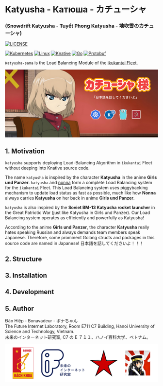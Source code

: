 # Katyusha - Катюша - カチューシャ

### (Snowdrift Katyusha - Tuyết Phong Katyusha - 地吹雪のカチューシャ)

<!-- [![release](https://img.shields.io/badge/katyusha--v0.1-log?style=flat&label=release&color=bisque)]() -->
[![LICENSE](https://img.shields.io/badge/license-Apache%202.0-blue.svg)](https://www.apache.org/licenses/LICENSE-2.0)

[![Kubernetes](https://img.shields.io/badge/kubernetes-%23326ce5.svg?style=for-the-badge&logo=kubernetes&logoColor=white&link=https%3A%2F%2Fkubernetes.io)](https://kubernetes.io/)
[![Linux](https://img.shields.io/badge/Linux-FCC624?style=for-the-badge&logo=linux&logoColor=black)]()
[![Knative](https://img.shields.io/badge/knative-log?style=for-the-badge&logo=knative&logoColor=white&labelColor=%230865AD&color=%230865AD)](https://knative.dev/docs/)
[![Go](https://img.shields.io/badge/go-%2300ADD8.svg?style=for-the-badge&logo=go&logoColor=white)](https://go.dev/)
[![Protobuf](https://img.shields.io/badge/Protobuf-log?style=for-the-badge&logo=nani&logoColor=green&labelColor=red&color=darkgreen)](https://protobuf.dev/)

`Katyusha-sama` is the Load Balancing Module of the [ikukantai Fleet](https://github.com/bonavadeur/ikukantai).

![](docs/images/katyusha_wp.jpg)

## 1. Motivation

`katyusha` supports deploying Load-Balancing Algorithm in `ikukantai` Fleet without deeping into Knative source code.

The name `katyusha` is inspired by the character **Katyusha** in the anime **Girls und Panzer**. `katyusha` and [nonna](https://github.com/bonavadeur/nonna) form a complete Load Balancing system for the `ikukantai` Fleet. This Load Balancing system uses piggybacking mechanism to update load status as fast as possible, much like how **Nonna** always carries **Katyusha** on her back in anime **Girls und Panzer**.

`katyusha` is also inspired by the **Soviet BM-13 Katyusha rocket launcher** in the Great Patriotic War (just like Katyusha in Girls und Panzer). Our Load Balancing system operates as efficiently and powerfully as Katyusha!

According to the anime **Girls und Panzer**, the character **Katyusha** really hates speaking Russian and always demands team members speak Japanese. Therefore, some prominent Golang structs and packages in this source code are named in Japanese! 日本語を話してくださいよ！！！

## 2. Structure

## 3. Installation

## 4. Development

## 5. Author

Đào Hiệp - Bonavadeur - ボナちゃん  
The Future Internet Laboratory, Room E711 C7 Building, Hanoi University of Science and Technology, Vietnam.  
未来のインターネット研究室, C7 の E ７１１、ハノイ百科大学、ベトナム。  

![](docs/images/github-wp.png)
